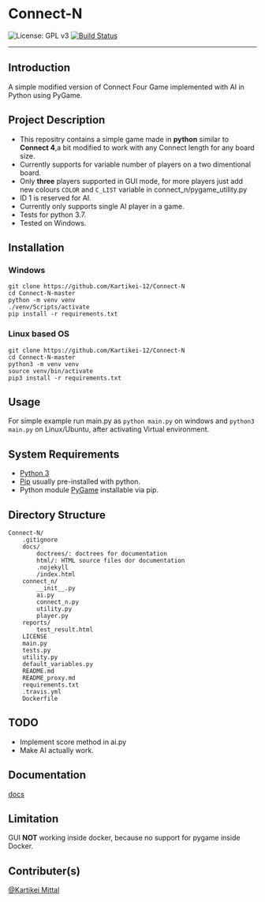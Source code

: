 # Connect-N

![License: GPL v3](https://img.shields.io/badge/License-GPLv3-blue.svg)
[![Build Status](https://travis-ci.org/Kartikei-12/Connect-N.svg?branch=master)](https://travis-ci.org/Kartikei-12/Connect-N)
<hr>

## Introduction

A simple modified version of Connect Four Game implemented with AI in Python using PyGame.

## Project Description

*  This repositry contains a simple game made in **python** similar to **Connect 4**,a bit modified to work with any Connect length for any board size.
*  Currently supports for variable number of players on a two dimentional board.
*  Only **three** players supported in GUI mode, for more players just add new colours `COLOR` and `C_LIST` variable in connect_n/pygame_utility.py
*  ID 1 is reserved for AI.
*  Currently only supports single AI player in a game.
*  Tests for python 3.7.
*  Tested on Windows.

## Installation

### Windows

    git clone https://github.com/Kartikei-12/Connect-N
    cd Connect-N-master
    python -m venv venv
    ./venv/Scripts/activate
    pip install -r requirements.txt

### Linux based OS

    git clone https://github.com/Kartikei-12/Connect-N
    cd Connect-N-master
    python3 -m venv venv
    source venv/bin/activate
    pip3 install -r requirements.txt

## Usage

For simple example run main.py as `python main.py` on windows and `python3 main.py` on Linux/Ubuntu, after activating Virtual environment. 

## System Requirements

*  [Python 3](https://www.python.org/)
*  [Pip](https://pypi.org/) usually pre-installed with python.
*  Python module [PyGame](https://pypi.org/project/pygame/) installable via pip.

## Directory Structure

    Connect-N/
        .gitignore
        docs/
            doctrees/: doctrees for documentation
            html/: HTML source files dor documentation
            .nojekyll
            /index.html
        connect_n/
            __init__.py
            ai.py
            connect_n.py
            utility.py
            player.py
        reports/
            test_result.html
        LICENSE
        main.py
        tests.py
        utility.py
        default_variables.py
        README.md
        README_proxy.md
        requirements.txt
        .travis.yml
        Dockerfile

## TODO

*  Implement score method in ai.py
*  Make AI actually work.

## Documentation

[docs](https://kartikei-12.github.io/Connect-N/html/index.html)

## Limitation

GUI **NOT** working inside docker, because no support for pygame inside Docker.

## Contributer(s)

[@Kartikei Mittal](https://github.com/Kartikei-12)
